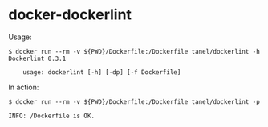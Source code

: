 # docker-dockerlint

Usage: 

    $ docker run --rm -v ${PWD}/Dockerfile:/Dockerfile tanel/dockerlint -h
    Dockerlint 0.3.1
    
        usage: dockerlint [-h] [-dp] [-f Dockerfile]

In action:

    $ docker run --rm -v ${PWD}/Dockerfile:/Dockerfile tanel/dockerlint -p

    INFO: /Dockerfile is OK.

